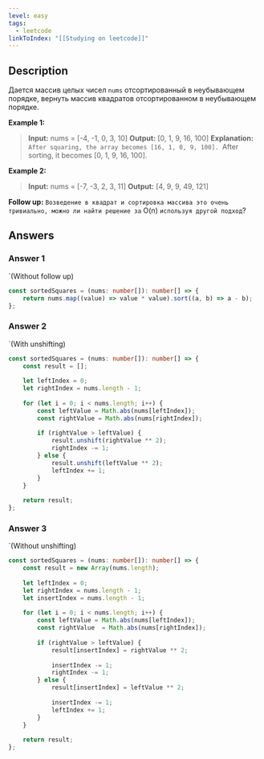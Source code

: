 ```yaml
---
level: easy
tags:
  - leetcode
linkToIndex: "[[Studying on leetcode]]"
---
```

## Description

Дается массив целых чисел `nums` отсортированный в неубывающем порядке, вернуть массив квадратов отсортированном в неубывающем порядке.

**Example 1:**
>**Input:** nums = [-4, -1, 0, 3, 10]
>**Output:** [0, 1, 9, 16, 100]
>**Explanation:** 
>`After squaring, the array becomes [16, 1, 0, 9, 100].
>`After sorting, it becomes [0, 1, 9, 16, 100].

**Example 2:**
>**Input:** nums = [-7, -3, 2, 3, 11]
>**Output:** [4, 9, 9, 49, 121]

**Follow up:** `Возведение в квадрат и сортировка массива это очень тривиально, можно ли найти решение за` O(n) `используя другой подход`?

## Answers

### Answer 1
`(Without follow up)

```typescript
const sortedSquares = (nums: number[]): number[] => {
	return nums.map((value) => value * value).sort((a, b) => a - b);
};
```

### Answer 2
`(With unshifting)

```typescript
const sortedSquares = (nums: number[]): number[] => {
	const result = [];
	
	let leftIndex = 0;
	let rightIndex = nums.length - 1;
	
	for (let i = 0; i < nums.length; i++) {
		const leftValue = Math.abs(nums[leftIndex]);
		const rightValue = Math.abs(nums[rightIndex]);
		
		if (rightValue > leftValue) {
			result.unshift(rightValue ** 2);
			rightIndex -= 1;
		} else {
			result.unshift(leftValue ** 2);
			leftIndex += 1;
		}
	}
	
	return result;
};
```

### Answer 3
`(Without unshifting)

```typescript
const sortedSquares = (nums: number[]): number[] => {
    const result = new Array(nums.length);
    
    let leftIndex = 0;
    let rightIndex = nums.length - 1;
    let insertIndex = nums.length - 1;
    
    for (let i = 0; i < nums.length; i++) {
        const leftValue = Math.abs(nums[leftIndex]);
        const rightValue  = Math.abs(nums[rightIndex]);
        
        if (rightValue > leftValue) {
            result[insertIndex] = rightValue ** 2;
            
            insertIndex -= 1;
            rightIndex -= 1;
        } else {
            result[insertIndex] = leftValue ** 2;
            
            insertIndex -= 1;
            leftIndex += 1;
        }
    }
    
    return result;
};
```
